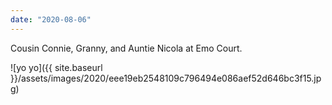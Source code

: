 ```yaml
---
date: "2020-08-06"
---
```


Cousin Connie, Granny, and Auntie Nicola at Emo Court.

![yo yo]({{ site.baseurl }}/assets/images/2020/eee19eb2548109c796494e086aef52d646bc3f15.jpg)
